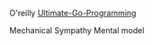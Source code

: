 O'reilly [Ultimate-Go-Programming](https://github.com/ardanlabs/gotraining/tree/master/topics/go)

Mechanical Sympathy
Mental model